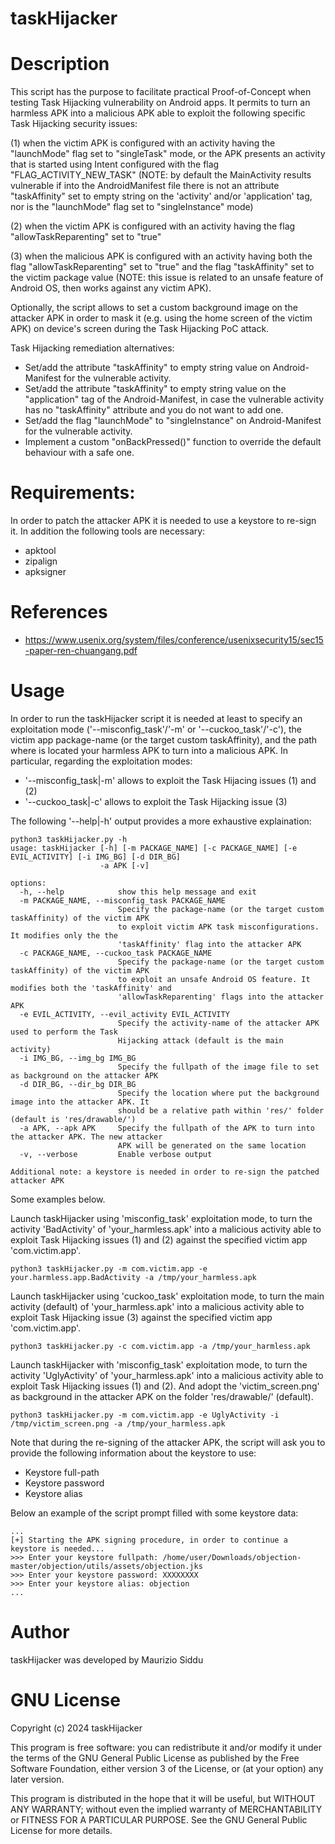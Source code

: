 taskHijacker
======================

# Description
This script has the purpose to facilitate practical Proof-of-Concept when testing Task Hijacking vulnerability on Android apps. 
It permits to turn an harmless APK into a malicious APK able to exploit the following specific Task Hijacking security issues:

(1) when the victim APK is configured with an activity having the "launchMode" flag set to 
    "singleTask" mode, or the APK presents an activity that is started using Intent configured
    with the flag "FLAG_ACTIVITY_NEW_TASK"
    (NOTE: by default the MainActivity results vulnerable if into the AndroidManifest file 
    there is not an attribute "taskAffinity" set to empty string on the 'activity' and/or 
    'application' tag, nor is the "launchMode" flag set to "singleInstance" mode)                                       

(2) when the victim APK is configured with an activity having the flag "allowTaskReparenting" 
    set to "true"                                                             

(3) when the malicious APK is configured with an activity having both the flag "allowTaskReparenting" 
    set to "true" and the flag "taskAffinity" set to the victim package value (NOTE: this issue 
    is related to an unsafe feature of Android OS, then works against any victim APK).  


Optionally, the script allows to set a custom background image on the attacker APK in 
order to mask it (e.g. using the home screen of the victim APK) on device's screen during the 
Task Hijacking PoC attack.

Task Hijacking remediation alternatives:
* Set/add the attribute "taskAffinity" to empty string value on Android-Manifest for the vulnerable activity.
* Set/add the attribute "taskAffinity" to empty string value on the "application" tag of the Android-Manifest, in case the vulnerable activity has no "taskAffinity" attribute and you do not want to add one.
* Set/add the flag "launchMode" to "singleInstance" on Android-Manifest for the vulnerable activity.
* Implement a custom "onBackPressed()" function to override the default behaviour with a safe one.


# Requirements:
In order to patch the attacker APK it is needed to use a keystore to re-sign it.
In addition the following tools are necessary:
* apktool
* zipalign
* apksigner


# References
* https://www.usenix.org/system/files/conference/usenixsecurity15/sec15-paper-ren-chuangang.pdf



# Usage
In order to run the taskHijacker script it is needed at least to specify an exploitation mode ('--misconfig_task'/'-m' or '--cuckoo_task'/'-c'), 
the victim app package-name (or the target custom taskAffinity), and the path where is located your harmless APK to turn into a malicious APK.
In particular, regarding the exploitation modes:
* '--misconfig_task|-m' allows to exploit the Task Hijacing issues (1) and (2) 
* '--cuckoo_task|-c' allows to exploit the Task Hijacking issue (3)


The following '--help|-h' output provides a more exhaustive explaination:
```
python3 taskHijacker.py -h
usage: taskHijacker [-h] [-m PACKAGE_NAME] [-c PACKAGE_NAME] [-e EVIL_ACTIVITY] [-i IMG_BG] [-d DIR_BG]
                    -a APK [-v]

options:
  -h, --help            show this help message and exit
  -m PACKAGE_NAME, --misconfig_task PACKAGE_NAME
                        Specify the package-name (or the target custom taskAffinity) of the victim APK
                        to exploit victim APK task misconfigurations. It modifies only the the
                        'taskAffinity' flag into the attacker APK
  -c PACKAGE_NAME, --cuckoo_task PACKAGE_NAME
                        Specify the package-name (or the target custom taskAffinity) of the victim APK
                        to exploit an unsafe Android OS feature. It modifies both the 'taskAffinity' and
                        'allowTaskReparenting' flags into the attacker APK
  -e EVIL_ACTIVITY, --evil_activity EVIL_ACTIVITY
                        Specify the activity-name of the attacker APK used to perform the Task
                        Hijacking attack (default is the main activity)
  -i IMG_BG, --img_bg IMG_BG
                        Specify the fullpath of the image file to set as background on the attacker APK
  -d DIR_BG, --dir_bg DIR_BG
                        Specify the location where put the background image into the attacker APK. It
                        should be a relative path within 'res/' folder (default is 'res/drawable/')
  -a APK, --apk APK     Specify the fullpath of the APK to turn into the attacker APK. The new attacker
                        APK will be generated on the same location
  -v, --verbose         Enable verbose output

Additional note: a keystore is needed in order to re-sign the patched attacker APK
```



Some examples below.

Launch taskHijacker using 'misconfig_task' exploitation mode, to turn the activity 'BadActivity' of 'your_harmless.apk' into a malicious activity 
able to exploit Task Hijacking issues (1) and (2) against the specified victim app 'com.victim.app'.  
```
python3 taskHijacker.py -m com.victim.app -e your.harmless.app.BadActivity -a /tmp/your_harmless.apk
```

Launch taskHijacker using 'cuckoo_task' exploitation mode, to turn the main activity (default) of 'your_harmless.apk' into a malicious activity 
able to exploit Task Hijacking issue (3) against the specified victim app 'com.victim.app'. 
```
python3 taskHijacker.py -c com.victim.app -a /tmp/your_harmless.apk
```

Launch taskHijacker with 'misconfig_task' exploitation mode, to turn the activity 'UglyActivity' of 'your_harmless.apk' into a malicious activity 
able to exploit Task Hijacking issues (1) and (2). And adopt the 'victim_screen.png' as background in the attacker APK on the folder 'res/drawable/' (default).
```
python3 taskHijacker.py -m com.victim.app -e UglyActivity -i /tmp/victim_screen.png -a /tmp/your_harmless.apk
```

Note that during the re-signing of the attacker APK, the script will ask you to provide the following information about the keystore to use:
* Keystore full-path
* Keystore password
* Keystore alias

Below an example of the script prompt filled with some keystore data:
```
...
[+] Starting the APK signing procedure, in order to continue a keystore is needed...
>>> Enter your keystore fullpath: /home/user/Downloads/objection-master/objection/utils/assets/objection.jks
>>> Enter your keystore password: XXXXXXXX
>>> Enter your keystore alias: objection
...
```



# Author
taskHijacker was developed by Maurizio Siddu


# GNU License
Copyright (c) 2024 taskHijacker

This program is free software: you can redistribute it and/or modify
it under the terms of the GNU General Public License as published by
the Free Software Foundation, either version 3 of the License, or
(at your option) any later version.

This program is distributed in the hope that it will be useful,
but WITHOUT ANY WARRANTY; without even the implied warranty of
MERCHANTABILITY or FITNESS FOR A PARTICULAR PURPOSE. See the
GNU General Public License for more details.
